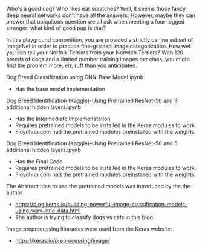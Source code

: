 Who's a good dog? Who likes ear scratches? Well, it seems those fancy deep neural networks don't have all the answers. However, maybe they can answer that ubiquitous question we all ask when meeting a four-legged stranger: what kind of good pup is that?

In this playground competition, you are provided a strictly canine subset of ImageNet in order to practice fine-grained image categorization. How well you can tell your Norfolk Terriers from your Norwich Terriers? With 120 breeds of dogs and a limited number training images per class, you might find the problem more, err, ruff than you anticipated.

Dog Breed Classification using CNN-Base Model.ipynb
- Has the base model implementation

Dog Breed Identification (Kaggle)-Using Pretrained ResNet-50 and 3 additional hidden layers.ipynb
- Has the Intermediate Implemenatation
- Requires pretrained models to be installed in the Keras modules to work.
- Floydhub.com had the pretrained modules preinstalled with the weights.

Dog Breed Identification (Kaggle)-Using Pretrained ResNet-50 and 5 additional hidden layers.ipynb
- Has the Final Code
- Requires pretrained models to be installed in the Keras modules to work.
- Floydhub.com had the pretrained modules preinstalled with the weights.

The Abstract idea to use the pretrained models was introduced by the the author 
- https://blog.keras.io/building-powerful-image-classification-models-using-very-little-data.html
- The author is trying to classify dogs vs cats in this blog

Image preprocessing libararies were used from the Keras website:
- https://keras.io/preprocessing/image/
